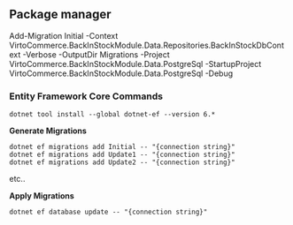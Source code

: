 
## Package manager
Add-Migration Initial -Context VirtoCommerce.BackInStockModule.Data.Repositories.BackInStockDbContext  -Verbose -OutputDir Migrations -Project VirtoCommerce.BackInStockModule.Data.PostgreSql -StartupProject VirtoCommerce.BackInStockModule.Data.PostgreSql  -Debug



### Entity Framework Core Commands
```
dotnet tool install --global dotnet-ef --version 6.*
```

**Generate Migrations**

```
dotnet ef migrations add Initial -- "{connection string}"
dotnet ef migrations add Update1 -- "{connection string}"
dotnet ef migrations add Update2 -- "{connection string}"
```

etc..

**Apply Migrations**

`dotnet ef database update -- "{connection string}"`
